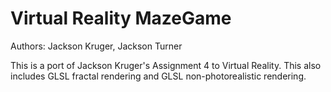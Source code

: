 # Virtual Reality MazeGame

Authors: Jackson Kruger, Jackson Turner

This is a port of Jackson Kruger's Assignment 4 to Virtual Reality. This also includes GLSL fractal rendering and GLSL non-photorealistic rendering.
